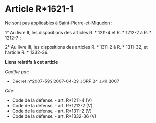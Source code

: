 # Article R*1621-1

Ne sont pas applicables à Saint-Pierre-et-Miquelon : 

1° Au livre II, les dispositions des articles R. * 1211-4 et R. * 1212-2 à R. * 1212-7 ; 

2° Au livre III, les dispositions des articles R. * 1311-2 à R. * 1311-32, et l'article R. * 1332-36.

**Liens relatifs à cet article**

_Codifié par_:

  - Décret n°2007-583 2007-04-23 JORF 24 avril 2007

_Cite_:

  - Code de la défense. - art. R*1211-4 (V)
  - Code de la défense. - art. R*1212-2 (V)
  - Code de la défense. - art. R*1311-2 (V)
  - Code de la défense. - art. R*1332-36 (V)
